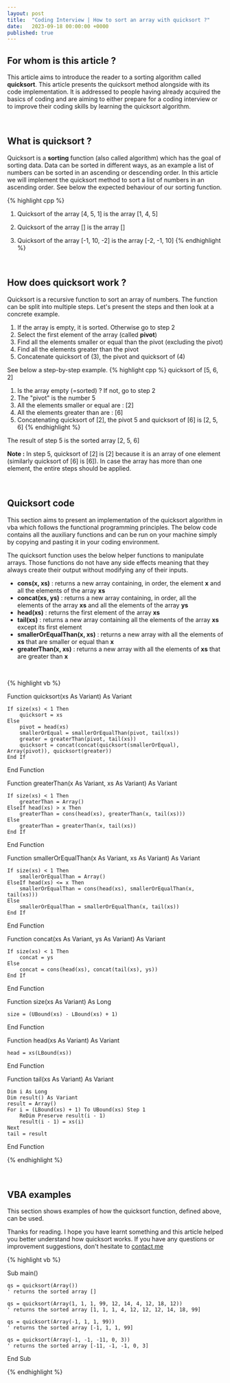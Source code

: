 ```yaml
---
layout: post
title:  "Coding Interview | How to sort an array with quicksort ?"
date:   2023-09-18 00:00:00 +0000
published: true
---
```


## For whom is this article ?

This article aims to introduce the reader to a sorting algorithm called **quicksort**. This article presents the quicksort method alongside with its code implementation. It is addressed to people having already acquired the basics of coding and are aiming to either prepare for a coding interview or to improve their coding skills by learning the quicksort algorithm.

<br/>

## What is quicksort ?

Quicksort is a **sorting** function (also called algorithm) which has the goal of sorting data. Data can be sorted in different ways, as an example a list of numbers can be sorted in an ascending or descending order. In this article we will implement the quicksort method to sort a list of numbers in an ascending order. See below the expected behaviour of our sorting function.

{% highlight cpp %}
1) Quicksort of the array [4, 5, 1] is the array [1, 4, 5]

2) Quicksort of the array [] is the array []

3) Quicksort of the array [-1, 10, -2] is the array [-2, -1, 10]
{% endhighlight %}

<br/>

## How does quicksort work ?

Quicksort is a recursive function to sort an array of numbers. The function can be split into multiple steps. Let's present the steps and then look at a concrete example.
1. If the array is empty, it is sorted. Otherwise go to step 2
2. Select the first element of the array (called **pivot**)
3. Find all the elements smaller or equal than the pivot (excluding the pivot)
4. Find all the elements greater than the pivot
5. Concatenate quicksort of (3), the pivot and quicksort of (4)

See below a step-by-step example.
{% highlight cpp %}
quicksort of [5, 6, 2]
1. Is the array empty (=sorted) ? If not, go to step 2
2. The "pivot" is the number 5
3. All the elements smaller or equal are : [2]
4. All the elements greater than are : [6]
5. Concatenating quicksort of [2], the pivot 5 and quicksort of [6] is [2, 5, 6]
{% endhighlight %}

The result of step 5 is the sorted array [2, 5, 6]

**Note :** In step 5, quicksort of [2] is [2] because it is an array of one element (similarly quicksort of [6] is [6]). In case the array has more than one element, the entire steps should be applied.

<br/>

## Quicksort code

This section aims to present an implementation of the quicksort algorithm in vba which follows the functional programming principles. The below code contains all the auxiliary functions and can be run on your machine simply by copying and pasting it in your coding environment.

The quicksort function uses the below helper functions to manipulate arrays. Those functions do not have any side effects meaning that they always create their output without modifying any of their inputs. 
- **cons(x, xs)** : returns a new array containing, in order, the element **x** and all the elements of the array **xs**
- **concat(xs, ys)** : returns a new array containing, in order, all the elements of the array **xs** and all the elements of the array **ys**
- **head(xs)** : returns the first element of the array **xs**
- **tail(xs)** : returns a new array containing all the elements of the array **xs** except its first element
- **smallerOrEqualThan(x, xs)** : returns a new array with all the elements of **xs** that are smaller or equal than **x**
- **greaterThan(x, xs)** : returns a new array with all the elements of **xs** that are greater than **x**

<br/>

{% highlight vb %}

Function quicksort(xs As Variant) As Variant

    If size(xs) < 1 Then
        quicksort = xs
    Else
        pivot = head(xs)
        smallerOrEqual = smallerOrEqualThan(pivot, tail(xs))
        greater = greaterThan(pivot, tail(xs))
        quicksort = concat(concat(quicksort(smallerOrEqual), Array(pivot)), quicksort(greater))
    End If

End Function

Function greaterThan(x As Variant, xs As Variant) As Variant

    If size(xs) < 1 Then
        greaterThan = Array()
    ElseIf head(xs) > x Then
        greaterThan = cons(head(xs), greaterThan(x, tail(xs)))
    Else
        greaterThan = greaterThan(x, tail(xs))
    End If

End Function

Function smallerOrEqualThan(x As Variant, xs As Variant) As Variant

    If size(xs) < 1 Then
        smallerOrEqualThan = Array()
    ElseIf head(xs) <= x Then
        smallerOrEqualThan = cons(head(xs), smallerOrEqualThan(x, tail(xs)))
    Else
        smallerOrEqualThan = smallerOrEqualThan(x, tail(xs))
    End If

End Function

Function concat(xs As Variant, ys As Variant) As Variant

    If size(xs) < 1 Then
        concat = ys
    Else
        concat = cons(head(xs), concat(tail(xs), ys))
    End If

End Function

Function size(xs As Variant) As Long

    size = (UBound(xs) - LBound(xs) + 1)

End Function

Function head(xs As Variant) As Variant

    head = xs(LBound(xs))

End Function

Function tail(xs As Variant) As Variant

    Dim i As Long
    Dim result() As Variant
    result = Array()
    For i = (LBound(xs) + 1) To UBound(xs) Step 1
        ReDim Preserve result(i - 1)
        result(i - 1) = xs(i)
    Next
    tail = result
    
End Function

{% endhighlight %}

<br/>

## VBA examples
This section shows examples of how the quicksort function, defined above, can be used.

Thanks for reading. I hope you have learnt something and this article helped you better understand how quicksort works. If you have any questions or improvement suggestions, don't hesitate to <a href="mailto:hello@assadnavi.ch">contact me</a>


{% highlight vb %}

Sub main()

    qs = quicksort(Array())
    ' returns the sorted array []

    qs = quicksort(Array(1, 1, 1, 99, 12, 14, 4, 12, 18, 12))
    ' returns the sorted array [1, 1, 1, 4, 12, 12, 12, 14, 18, 99]

    qs = quicksort(Array(-1, 1, 1, 99))
    ' returns the sorted array [-1, 1, 1, 99]

    qs = quicksort(Array(-1, -1, -11, 0, 3))
    ' returns the sorted array [-11, -1, -1, 0, 3]

End Sub

{% endhighlight %}

